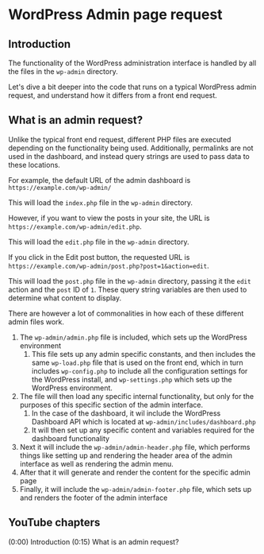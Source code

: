 # WordPress Admin page request

## Introduction

The functionality of the WordPress administration interface is handled by all the files in the `wp-admin` directory.

Let's dive a bit deeper into the code that runs on a typical WordPress admin request, and understand how it differs from a front end request.

## What is an admin request?

Unlike the typical front end request, different PHP files are executed depending on the functionality being used. Additionally, permalinks are not used in the dashboard, and instead query strings are used to pass data to these locations.

For example, the default URL of the admin dashboard is `https://example.com/wp-admin/`

This will load the `index.php` file in the `wp-admin` directory.

However, if you want to view the posts in your site, the URL is `https://example.com/wp-admin/edit.php`.

This will load the `edit.php` file in the `wp-admin` directory.

If you click in the Edit post button, the requested URL is `https://example.com/wp-admin/post.php?post=1&action=edit`.

This will load the `post.php` file in the `wp-admin` directory, passing it the `edit` action and the `post` ID of `1`. These query string variables are then used to determine what content to display.

There are however a lot of commonalities in how each of these different admin files work.

1. The `wp-admin/admin.php` file is included, which sets up the WordPress environment
    1. This file sets up any admin specific constants, and then includes the same `wp-load.php` file that is used on the front end, which in turn includes `wp-config.php` to include all the configuration settings for the WordPress install, and `wp-settings.php` which sets up the WordPress environment.
2. The file will then load any specific internal functionality, but only for the purposes of this specific section of the admin interface.
    1. In the case of the dashboard, it wil include the WordPress Dashboard API which is located at `wp-admin/includes/dashboard.php`
    2. It will then set up any specific content and variables required for the dashboard functionality
3. Next it will include the `wp-admin/admin-header.php` file, which performs things like setting up and rendering the header area of the admin interface as well as rendering the admin menu.
4. After that it will generate and render the content for the specific admin page
5. Finally, it will include the `wp-admin/admin-footer.php` file, which sets up and renders the footer of the admin interface

## YouTube chapters

(0:00) Introduction
(0:15) What is an admin request?